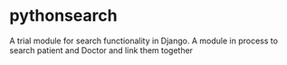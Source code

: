# pythonsearch
A trial module for search functionality in Django. A module in process to search patient and Doctor and link them together
